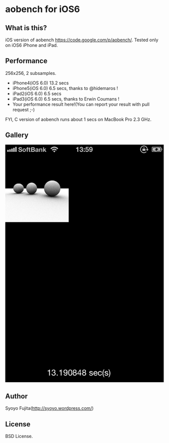 aobench for iOS6
================

What is this?
-------------

iOS version of aobench https://code.google.com/p/aobench/.
Tested only on iOS6 iPhone and iPad.

Performance
-----------

256x256, 2 subsamples.

* iPhone4(iOS 6.0) 13.2 secs
* iPhone5(iOS 6.0) 6.5 secs, thanks to @hidemaros !
* iPad2(iOS 6.0) 6.5 secs
* iPad3(iOS 6.0) 6.5 secs, thanks to Erwin Coumans !
* Your performance result here!(You can report your result with pull request ;-)

FYI, C version of aobench runs about 1 secs on MacBook Pro 2.3 GHz.

Gallery
-------

![aobench_iphone4](https://github.com/syoyo/aobench-ios/raw/master/aobench_iphone4.png)

Author
------

Syoyo Fujita(http://syoyo.wordpress.com/)

License
-------

BSD License.

